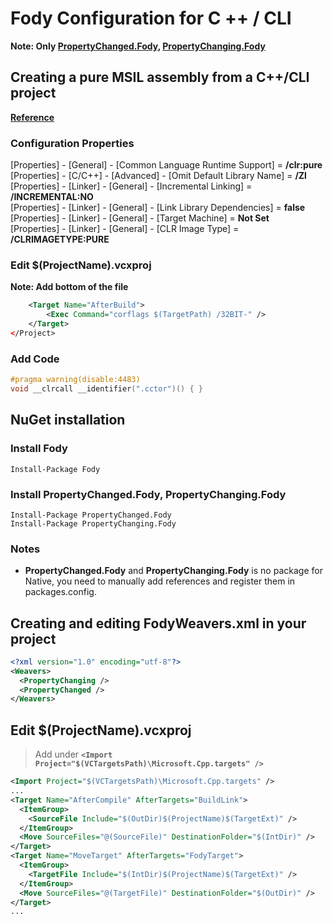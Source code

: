# Fody Configuration for C ++ / CLI
**Note: Only [**PropertyChanged.Fody**](https://github.com/Fody/PropertyChanged), [**PropertyChanging.Fody**](https://github.com/Fody/PropertyChanging)**

## Creating a pure MSIL assembly from a C++/CLI project
[**Reference**](https://stackoverflow.com/questions/6695727/creating-a-pure-msil-assembly-from-a-c-cli-project)
### Configuration Properties
[Properties] - [General] - [Common Language Runtime Support] = **/clr:pure**  
[Properties] - [C/C++] - [Advanced] - [Omit Default Library Name] = **/Zl**  
[Properties] - [Linker] - [General] - [Incremental Linking] = **/INCREMENTAL:NO**  
[Properties] - [Linker] - [General] - [Link Library Dependencies] = **false**  
[Properties] - [Linker] - [General] - [Target Machine] = **Not Set**  
[Properties] - [Linker] - [General] - [CLR Image Type] = **/CLRIMAGETYPE:PURE**
### Edit $(ProjectName).vcxproj
**Note: Add bottom of the file**
```xml
    <Target Name="AfterBuild">
        <Exec Command="corflags $(TargetPath) /32BIT-" />
    </Target>
</Project>
```
### Add Code
```cpp
#pragma warning(disable:4483)
void __clrcall __identifier(".cctor")() { }
```

## NuGet installation
### Install Fody
```
Install-Package Fody
```
### Install PropertyChanged.Fody, PropertyChanging.Fody
```
Install-Package PropertyChanged.Fody
Install-Package PropertyChanging.Fody
```
### Notes
* **PropertyChanged.Fody** and **PropertyChanging.Fody** is no package for Native, you need to manually add references and register them in packages.config.

## Creating and editing FodyWeavers.xml in your project
```xml
<?xml version="1.0" encoding="utf-8"?>
<Weavers>
  <PropertyChanging />
  <PropertyChanged />
</Weavers>
```

## Edit $(ProjectName).vcxproj
> Add  under **`<Import Project="$(VCTargetsPath)\Microsoft.Cpp.targets" />`**
```xml
<Import Project="$(VCTargetsPath)\Microsoft.Cpp.targets" />
...
<Target Name="AfterCompile" AfterTargets="BuildLink">
  <ItemGroup>
    <SourceFile Include="$(OutDir)$(ProjectName)$(TargetExt)" />
  </ItemGroup>
  <Move SourceFiles="@(SourceFile)" DestinationFolder="$(IntDir)" />
</Target>
<Target Name="MoveTarget" AfterTargets="FodyTarget">
  <ItemGroup>
    <TargetFile Include="$(IntDir)$(ProjectName)$(TargetExt)" />
  </ItemGroup>
  <Move SourceFiles="@(TargetFile)" DestinationFolder="$(OutDir)" />
</Target>
...
```
